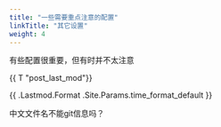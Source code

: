```yaml
---
title: "一些需要重点注意的配置"
linkTitle: "其它设置"
weight: 4
---
```


有些配置很重要，但有时并不太注意

{{ T "post_last_mod"}}

{{ .Lastmod.Format .Site.Params.time_format_default }}

中文文件名不能git信息吗？